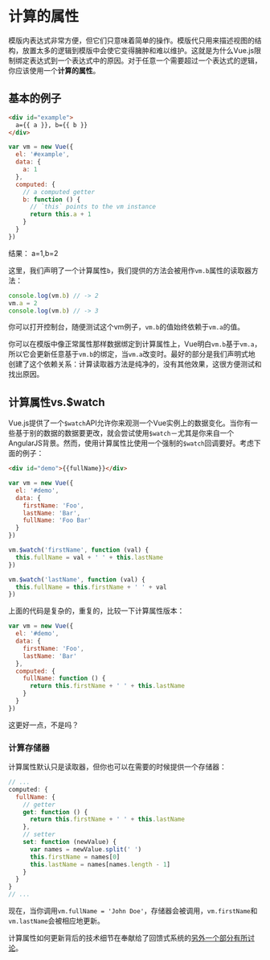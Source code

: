 # 计算的属性

模版内表达式非常方便，但它们只意味着简单的操作。模版代只用来描述视图的结构，放置太多的逻辑到模版中会使它变得臃肿和难以维护。这就是为什么Vue.js限制绑定表达式到一个表达式中的原因。对于任意一个需要超过一个表达式的逻辑，你应该使用一个**计算的属性**。

## 基本的例子

```html
<div id="example">
  a={{ a }}, b={{ b }}
</div>
```

```js
var vm = new Vue({
  el: '#example',
  data: {
    a: 1
  },
  computed: {
    // a computed getter
    b: function () {
      // `this` points to the vm instance
      return this.a + 1
    }
  }
})
```

结果：
a=1,b=2

这里，我们声明了一个计算属性`b`，我们提供的方法会被用作`vm.b`属性的读取器方法：

```js
console.log(vm.b) // -> 2
vm.a = 2
console.log(vm.b) // -> 3
```

你可以打开控制台，随便测试这个vm例子，`vm.b`的值始终依赖于`vm.a`的值。

你可以在模版中像正常属性那样数据绑定到计算属性上，Vue明白`vm.b`基于`vm.a`，所以它会更新任意基于`vm.b`的绑定，当`vm.a`改变时。最好的部分是我们声明式地创建了这个依赖关系：计算读取器方法是纯净的，没有其他效果，这很方便测试和找出原因。

## 计算属性vs.$watch

Vue.js提供了一个`$watch`API允许你来观测一个Vue实例上的数据变化。当你有一些基于别的数据的数据要更改，就会尝试使用`$watch`－尤其是你来自一个AngularJS背景。然而，使用计算属性比使用一个强制的`$watch`回调要好。考虑下面的例子：

```html
<div id="demo">{{fullName}}</div>
```

```js
var vm = new Vue({
  el: '#demo',
  data: {
    firstName: 'Foo',
    lastName: 'Bar',
    fullName: 'Foo Bar'
  }
})

vm.$watch('firstName', function (val) {
  this.fullName = val + ' ' + this.lastName
})

vm.$watch('lastName', function (val) {
  this.fullName = this.firstName + ' ' + val
})
```

上面的代码是复杂的，重复的，比较一下计算属性版本：

```js
var vm = new Vue({
  el: '#demo',
  data: {
    firstName: 'Foo',
    lastName: 'Bar'
  },
  computed: {
    fullName: function () {
      return this.firstName + ' ' + this.lastName
    }
  }
})
```

这更好一点，不是吗？

### 计算存储器

计算属性默认只是读取器，但你也可以在需要的时候提供一个存储器：

```js
// ...
computed: {
  fullName: {
    // getter
    get: function () {
      return this.firstName + ' ' + this.lastName
    },
    // setter
    set: function (newValue) {
      var names = newValue.split(' ')
      this.firstName = names[0]
      this.lastName = names[names.length - 1]
    }
  }
}
// ...
```

现在，当你调用`vm.fullName = 'John Doe'`，存储器会被调用，`vm.firstName`和`vm.lastName`会被相应地更新。

计算属性如何更新背后的技术细节在奉献给了回馈式系统的[另外一个部分有所讨论](http://vuejs.org/guide/reactivity.html#Inside-Computed-Properties)。

